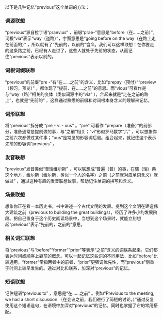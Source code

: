 以下是几种记忆“previous”这个单词的方法：

### 词源联想
“previous”源自拉丁语“praevius” ，前缀“prae-”意思是“before（在……之前）”，词根“via”表示“way（道路）”，字面意思是“going before on the way（在路上走在前面的）” ，所以就有了“先前的，以前的”含义。我们可以这样联想：在你要走的这条路之前，已经有人走过了，这些人就处于先前的状态，从而记住“previous”表示以前的。

### 词根词缀联想
“previous”的前缀“pre -”有“在……之前”的含义，比如“prepay（预付）”“preview（预习，预览）” ，都体现了“提前，在……之前”的意思。而“vious”可看作是与“way（路）”相关的变体（类似词源中的“via” ），合起来就是“走在之前的路上”，也就是“先前的” ，这样通过熟悉的前缀和对词根本身含义的理解来记忆。

### 词形联想
将“previous”拆分成 “pre - vi - ous” 。“pre” 可看作 “prepare（准备）”的前部分，准备通常是提前做的事，与“之前”相关；“vi”形似罗马数字“六” ，可以想象你之前六次都做过某件事；“ous”是常见的形容词后缀。组合起来，就记住这个表示先前的形容词“previous” 。

### 发音联想
“previous”发音类似“普瑞维尔斯” ，可以联想成“普遍（普）的事，在瑞（瑞）典这个地方，维尔斯（维尔斯，类似一个人的名字）之前（之前就对应单词含义）就做过” ，通过这种有趣的发音联想故事，帮助记住单词的拼写和含义。

### 场景联想
想象你正在看一本历史书，书中讲述一个古代文明的发展。提到这个文明在建造伟大建筑之前（previous to building the great buildings），经历了许多小的发展阶段。把自己置身于这个历史阅读场景中，当想到这个场景时，就能立刻想起“previous”表示“先前的，之前的”意思。

### 相关词汇联想
将“previous”与“before”“former”“prior”等表示“之前”含义的词联系起来。它们都表达时间或顺序上靠前的概念。可以一起记忆这些词的不同用法，比如“before”比较通用，“former”常指两者中的前者，“prior”更强调优先性，而“previous”侧重于时间上较早发生的。通过对比和联系，加深对“previous”的记忆。

### 短语联想
记住短语“previous to” ，意思是“在……之前” 。例如“Previous to the meeting, we had a short discussion.（在会议之前，我们进行了简短的讨论。）”通过反复使用这个短语造句，在语境中加深对“previous”的记忆，同时也掌握了它的常用搭配。 